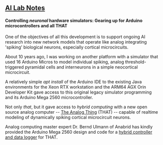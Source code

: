 ## <u>AI Lab Notes</u>

#### **Controlling *neuronal* hardware simulators:** Gearing up for Arduino microcontrollers and all **THAT**

One of the objectives of all this development 
is to support ongoing AI research into new network models that operate like analog integrating 'spiking' biological neurons, especially cortical microcircuits. 

About 10 years ago, I was working on another platform with a simulator that used 16 Arduino Micros to model individual spiking, analog threshold-triggered pyramidal cells and interneurons in a simple neocortical microcircuit.  

A relatively simple *apt install* of the Arduino IDE to the existing Java environments for the Xeon RTX workstation and the ARM64 AGX Orin Developer Kit gave access to this original legacy simulator programming and its Arduino Mega 2560 microcontroller.

Not only *that*, but it gave access to *hybrid computing* with a new open source analog computer -- [The Analog Thing](https://the-analog-thing.org/) (THAT) -- capable of realtime modeling of dynamically spiking cortical microcircuit neurons.  

Analog computing master expert Dr. Bernd Ulmann of Anabrid has kindly provided the Arduino Mega 2560 design and code for a [hybrid controller and data logger](https://github.com/anabrid/hardware/tree/main/the-analog-thing/arduino_2650_hybrid_controller) for THAT.
